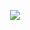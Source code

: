 <p align="center">
<img src="https://capsule-render.vercel.app/api?type=waving&color=timeGradient&height=300&&section=header&text={TSRDZY}&fontSize=90&fontAlign=50&fontAlignY=30&desc={源鸟工作室}&descAlign=50&descSize=30&descAlignY=60&animation=twinkling" />
</p>
